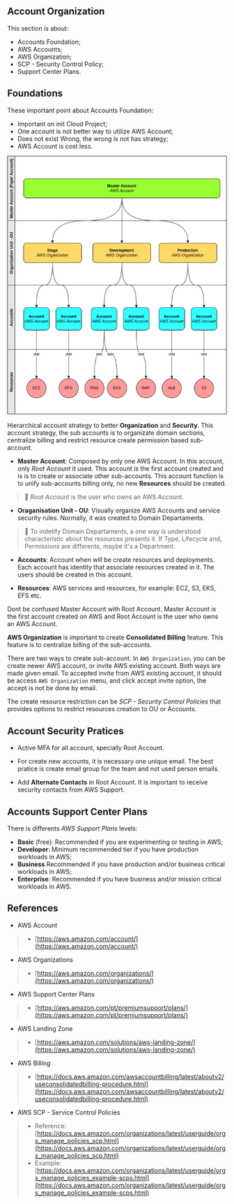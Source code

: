 ## Account Organization

This section is about:

- Accounts Foundation;
- AWS Accounts;
- AWS Organization;
- SCP - Security Control Policy;
- Support Center Plans.

## Foundations

These important point about Accounts Foundation:

- Important on init Cloud Project;
- One account is not better way to utilize AWS Account;
- Does not exist Wrong, the wrong is not has strategy;
- AWS Account is cost less.

![02-account-diagram.drawio.png](img/02-account-diagram.drawio.png)

Hierarchical account strategy to better __Organization__ and __Security__.  This account strategy, the sub accounts is to organizate domain sections, centralize billing and restrict resource create permission based sub-account.

- __Master Account__: Composed by only one AWS Account. In this account, only _Root Account_ it used. This account is the first account created and is is to create or associate other sub-accounts. This account function is to unify sub-accounts billing only, no new __Resources__ should be created.

> :memo: _Root Account_ is the user who owns an AWS Account.

- __Oraganisation Unit - OU__: Visually organize AWS Accounts and service security rules. Normally, it was created to Domain Departaments.

> :memo: To indetify Domain Departaments, a one way is understood characteristic about the resources presents it. If Type, Lifecycle and, Permissions are differents, maybe it's a Department. 

- __Accounts__: Account when will be create resources and deployments. Each account has identity that associate resources created in it. The users should be created in this account.

- __Resources__: AWS services and resources, for example: EC2, S3, EKS, EFS etc.

Dont be confused Master Account with Root Account. Master Account is the first account created on AWS and Root Account is the user who owns an AWS Account.

__AWS Organization__ is important to create __Consolidated Billing__ feature. This feature is to centralize billing of the sub-accounts.

There are two ways to create sub-account. In `AWS Organization`, you can be create newer AWS account, or invite AWS existing account. Both ways are made given email. To accepted invite from AWS existing account, it should be access `AWS Organization` menu, and click accept invite option, the accept is not be done by email.

The create resource restriction can be _SCP - Security Control Policies_ that provides options to restrict resources creation to OU or Accounts.

## Account Security Pratices

- Active MFA for all account, specially Root Account.

- For create new accounts, it is necessary one unique email. The best pratice is create email group for the team and not used person emails.

- Add __Alternate Contacts__ in Root Account. It is important to receive security contacts from AWS Support.

## Accounts Support Center Plans

There is differents _AWS Support Plans_ levels: 

- __Basic__ (free): Recommended if you are experimenting or testing in AWS;
- __Developer__: Minimum recommended tier if you have production workloads in AWS;
- __Business__ Recommended if you have production and/or business critical workloads in AWS;
- __Enterprise__: Recommended if you have business and/or mission critical workloads in AWS.

## References

- AWS Account
> - [https://aws.amazon.com/account/](https://aws.amazon.com/account/)

- AWS Organizations
> - [https://aws.amazon.com/organizations/](https://aws.amazon.com/organizations/)

- AWS Support Center Plans
> - [https://aws.amazon.com/pt/premiumsupport/plans/](https://aws.amazon.com/pt/premiumsupport/plans/)

- AWS Landing Zone
> - [https://aws.amazon.com/solutions/aws-landing-zone/](https://aws.amazon.com/solutions/aws-landing-zone/)

- AWS Billing
> - [https://docs.aws.amazon.com/awsaccountbilling/latest/aboutv2/useconsolidatedbilling-procedure.html](https://docs.aws.amazon.com/awsaccountbilling/latest/aboutv2/useconsolidatedbilling-procedure.html)

- AWS SCP - Service Control Policies
> - Reference: [https://docs.aws.amazon.com/organizations/latest/userguide/orgs_manage_policies_scp.html](https://docs.aws.amazon.com/organizations/latest/userguide/orgs_manage_policies_scp.html)
> - Example: [https://docs.aws.amazon.com/organizations/latest/userguide/orgs_manage_policies_example-scps.html](https://docs.aws.amazon.com/organizations/latest/userguide/orgs_manage_policies_example-scps.html)
